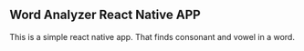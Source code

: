 ## Word Analyzer React Native APP

This is a simple react native app. That finds consonant and vowel in a word.